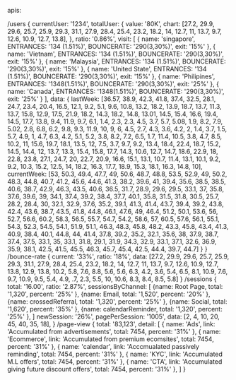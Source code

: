 apis:

/users {
        currentUser: '1234',
        totalUser: {
            value: '80K',
            chart: [27.2, 29.9, 29.6, 25.7, 25.9, 29.3, 31.1, 27.9, 28.4, 25.4, 23.2, 18.2, 14, 12.7, 11, 13.7, 9.7, 12.6, 10.9, 12.7, 13.8],
        },
        ratio: '0.86%',
        visit: [
            {
                name: 'singapore',
                ENTRANCES: '134 (1.51%)',
                BOUNCERATE: '290(3,30%)',
                exit: '15%'
            },
            {
                name: 'Vietnam',
                ENTRANCES: '134 (1.51%)',
                BOUNCERATE: '290(3,30%)',
                exit: '15%'
            },
            {
                name: 'Malaysia',
                ENTRANCES: '134 (1.51%)',
                BOUNCERATE: '290(3,30%)',
                exit: '15%'
            },
            {
                name: 'United State',
                ENTRANCES: '134 (1.51%)',
                BOUNCERATE: '290(3,30%)',
                exit: '15%'
            },
            {
                name: 'Philipines',
                ENTRANCES: '1348(1.51%)',
                BOUNCERATE: '290(3,30%)',
                exit: '25%'
            },
            {
                name: 'Canada',
                ENTRANCES: '1348(1.51%)',
                BOUNCERATE: '290(3,30%)',
                exit: '25%'
            }
        ],
        data: {
            lastWeek: [36.57, 38.9, 42.3, 41.8, 37.4, 32.5, 28.1, 24.7, 23.4, 20.4, 16.5, 12.1, 9.2, 5.1, 9.6, 10.8, 13.2, 18.2, 13.9, 18.7, 13.7, 11.3, 13.7, 15.8, 12.9, 17.5, 21.9, 18.2, 14.3, 18.2, 14.8, 13.01, 14.5, 15.4, 16.6, 19.4, 14.5, 17.7, 13.8, 9.4, 11.9, 9.7, 6.1, 1.4, 2.3, 2.3, 4.5, 3.7, 5.7, 5.08, 1.9, 8.2,
                7.9, 5.02, 2.8, 6.8, 6.2, 9.8, 9.3, 11.9, 10, 9, 6, 4.5, 2.7, 4.3, 3.6, 4.2, 2, 1.4, 3.7, 1.5, 5.7, 4.9, 1, 4.7, 6.3, 4.2, 5.1, 5.2, 3.8, 8.2, 7.2, 6.5, 1.7, 11.4, 10.5, 3.8, 4.7, 8.5, 10.2, 11, 15.6, 19.7, 18.1, 13.5, 12, 7.5, 3.7, 9.7, 9.2, 13.4, 18.4, 22.4, 18.7, 15.2, 14.5, 14.4, 12, 13.7, 13.3, 15.4,
                15.8, 17.7, 14.3, 10.6, 12.7, 14.7, 18.6, 22.9, 18, 22.8, 23.8, 27.1, 24.7, 20, 22.7, 20.9, 16.6, 15.1, 13.1, 10.7, 11.4, 13.1, 10.1, 9.2, 9.2, 10.3, 15.2, 12.5, 14, 18.2, 16.3, 17.7, 18.9, 15.3, 18.1, 16.3, 14.8, 10],
            currentWeek: [53, 50.3, 49.4, 47.7, 49, 50.6, 48.7, 48.8, 53.5, 52.9, 49, 50.2, 48.3, 44.8, 40.7, 41.2, 45.6, 44.6, 41.3, 38.2, 39.6, 41, 39.4, 35.6, 38.5, 38.5, 40.6, 38.7, 42.9, 46.3, 43.5, 40.6, 36.5, 31.7, 28.9, 29.6, 29.5, 33.1, 37, 35.8, 37.6, 39.6, 39, 34.1, 37.4, 39.2, 38.4, 37.7, 40.1, 35.8, 31.5, 31.8,
                30.5, 25.7, 28.2, 28.4, 30, 32.1, 32.9, 37.6, 35.2, 39.1, 41.3, 41.4, 43.7, 39.4, 39.2, 43.8, 42.4, 43.6, 38.7, 43.5, 41.8, 44.8, 46.1, 47.6, 49, 46.4, 51.2, 50.1, 53.6, 56, 52.7, 56.6, 60.2, 58.3, 56.5, 55.7, 54.7, 54.2, 58.6, 57, 60.5, 57.6, 56.1, 55.1, 54.3, 52.3, 54.5, 54.1, 51.9, 51.1, 46.3, 48.3,
                45.8, 48.2, 43.3, 45.8, 43.4, 41.3, 40.9, 38.4, 40.1, 44.8, 44, 41.4, 37.8, 39.2, 35.2, 32.1, 35.6, 38, 37.9, 38.7, 37.4, 37.5, 33.1, 35, 33.1, 31.8, 29.1, 31.9, 34.3, 32.9, 33.1, 37.1, 32.6, 36.9, 35.9, 38.1, 42.5, 41.5, 45.5, 46.3, 45.7, 45.4, 42.5, 44.4, 39.7, 44.7]
        }
    }
/bounce-rate  {
        current: '33%',
        ratio: '18%',
        data: [27.2, 29.9, 29.6, 25.7, 25.9, 29.3, 31.1, 27.9, 28.4, 25.4, 23.2, 18.2, 14, 12.7, 11, 13.7, 9.7, 12.6, 10.9, 12.7, 13.8, 12.9, 13.8, 10.2, 5.8, 7.6, 8.8, 5.6, 5.6, 6.3, 4.2, 3.6, 5.4, 6.5, 8.1, 10.9, 7.6, 9.7, 10.9, 9.5, 5.4, 4.9, .7, 2.3, 5.5, 10, 10.6, 8.3, 8.4, 8.5, 5.8]
    }
/sessions {
        total: '16.00',
        ratio: '2.87%',
        sessionsByChannel: [
            {name: Root Page, total: '1,320', percent: '25%' },
            {name: Email,  total: '1,520', percent: '20%' },
            {name: crossedReferral,  total: '1,320', percent: '25%' },
            {name: Social, total: '1,620', percent: '35%' },
            {name: calendarReminder, total: '1,320', percent: '25%' },
        ]
        newSession: '26%',
        pagePerSession: '1005',
        data: [2, 4, 10, 20, 45, 40, 35, 18],
    }
/page-view {
        total: '83,123',
        detail: [
            { name: 'Ads', link: 'Accumulated from advertisements', total: 7454, percent: '31%' },
            { name: 'Ecommerce', link: 'Accumulated from premium ecomsites', total: 7454, percent: '31%' },
            { name: 'calendar', link: 'Acccmualated passively reminding', total: 7454, percent: '31%' },
            { name: 'KYC', link: 'Accumulated M.L offers', total: 7454, percent: '31%' },
            { name: 'CTA', link: 'Accumulated giving future discount offers', total: 7454, percent: '31%' },
        ]
    }
